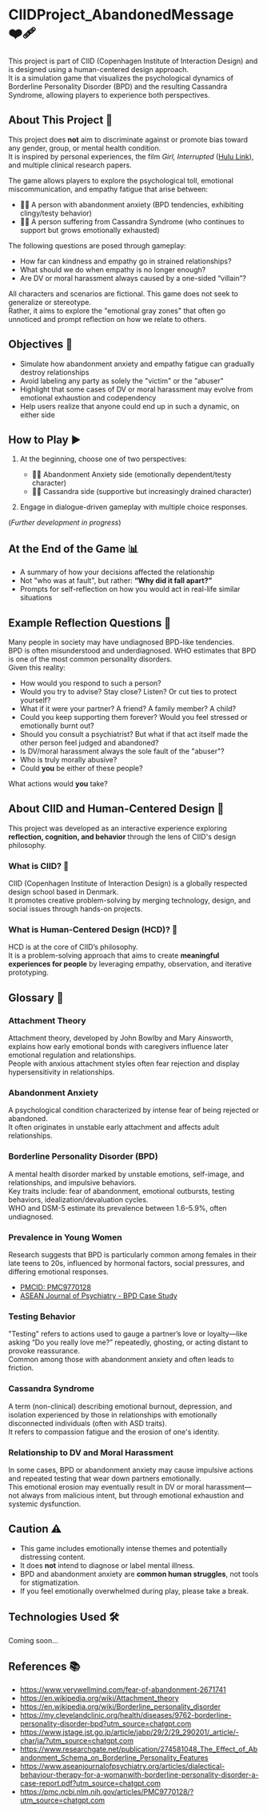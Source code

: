 # CIIDProject_AbandonedMessage ❤️‍🩹

This project is part of CIID (Copenhagen Institute of Interaction Design) and is designed using a human-centered design approach.  
It is a simulation game that visualizes the psychological dynamics of Borderline Personality Disorder (BPD) and the resulting Cassandra Syndrome, allowing players to experience both perspectives.

## About This Project 🛑

This project does **not** aim to discriminate against or promote bias toward any gender, group, or mental health condition.  
It is inspired by personal experiences, the film *Girl, Interrupted* ([Hulu Link](https://www.hulu.jp/girl-interrupted)), and multiple clinical research papers.

The game allows players to explore the psychological toll, emotional miscommunication, and empathy fatigue that arise between:

- 🧍‍♀️ A person with abandonment anxiety (BPD tendencies, exhibiting clingy/testy behavior)
- 🧍‍♂️ A person suffering from Cassandra Syndrome (who continues to support but grows emotionally exhausted)

The following questions are posed through gameplay:

- How far can kindness and empathy go in strained relationships?
- What should we do when empathy is no longer enough?
- Are DV or moral harassment always caused by a one-sided “villain”?

All characters and scenarios are fictional. This game does not seek to generalize or stereotype.  
Rather, it aims to explore the "emotional gray zones" that often go unnoticed and prompt reflection on how we relate to others.

## Objectives 🎯

- Simulate how abandonment anxiety and empathy fatigue can gradually destroy relationships
- Avoid labeling any party as solely the "victim" or the "abuser"
- Highlight that some cases of DV or moral harassment may evolve from emotional exhaustion and codependency
- Help users realize that anyone could end up in such a dynamic, on either side

## How to Play ▶️

1. At the beginning, choose one of two perspectives:
   - 🧍‍♀️ Abandonment Anxiety side (emotionally dependent/testy character)
   - 🧍‍♂️ Cassandra side (supportive but increasingly drained character)

2. Engage in dialogue-driven gameplay with multiple choice responses.

(*Further development in progress*)

## At the End of the Game 📊

- A summary of how your decisions affected the relationship
- Not "who was at fault", but rather: **“Why did it fall apart?”**
- Prompts for self-reflection on how you would act in real-life similar situations

## Example Reflection Questions 💬

Many people in society may have undiagnosed BPD-like tendencies.  
BPD is often misunderstood and underdiagnosed. WHO estimates that BPD is one of the most common personality disorders.  
Given this reality:

- How would you respond to such a person?
- Would you try to advise? Stay close? Listen? Or cut ties to protect yourself?
- What if it were your partner? A friend? A family member? A child?
- Could you keep supporting them forever? Would you feel stressed or emotionally burnt out?
- Should you consult a psychiatrist? But what if that act itself made the other person feel judged and abandoned?
- Is DV/moral harassment always the sole fault of the "abuser"?
- Who is truly morally abusive?
- Could **you** be either of these people?

What actions would **you** take?

## About CIID and Human-Centered Design 🧠

This project was developed as an interactive experience exploring **reflection, cognition, and behavior** through the lens of CIID's design philosophy.

### What is CIID? 🎨

CIID (Copenhagen Institute of Interaction Design) is a globally respected design school based in Denmark.  
It promotes creative problem-solving by merging technology, design, and social issues through hands-on projects.

### What is Human-Centered Design (HCD)? 👥

HCD is at the core of CIID’s philosophy.  
It is a problem-solving approach that aims to create **meaningful experiences for people** by leveraging empathy, observation, and iterative prototyping.

## Glossary 📖

### Attachment Theory

Attachment theory, developed by John Bowlby and Mary Ainsworth, explains how early emotional bonds with caregivers influence later emotional regulation and relationships.  
People with anxious attachment styles often fear rejection and display hypersensitivity in relationships.

### Abandonment Anxiety

A psychological condition characterized by intense fear of being rejected or abandoned.  
It often originates in unstable early attachment and affects adult relationships.

### Borderline Personality Disorder (BPD)

A mental health disorder marked by unstable emotions, self-image, and relationships, and impulsive behaviors.  
Key traits include: fear of abandonment, emotional outbursts, testing behaviors, idealization/devaluation cycles.  
WHO and DSM-5 estimate its prevalence between 1.6–5.9%, often undiagnosed.

### Prevalence in Young Women

Research suggests that BPD is particularly common among females in their late teens to 20s, influenced by hormonal factors, social pressures, and differing emotional responses.

- [PMCID: PMC9770128](https://pmc.ncbi.nlm.nih.gov/articles/PMC9770128/?utm_source=chatgpt.com)
- [ASEAN Journal of Psychiatry - BPD Case Study](https://www.aseanjournalofpsychiatry.org/articles/dialectical-behaviour-therapy-for-a-womanwith-borderline-personality-disorder-a-case-report.pdf?utm_source=chatgpt.com)

### Testing Behavior

"Testing" refers to actions used to gauge a partner’s love or loyalty—like asking “Do you really love me?” repeatedly, ghosting, or acting distant to provoke reassurance.  
Common among those with abandonment anxiety and often leads to friction.

### Cassandra Syndrome

A term (non-clinical) describing emotional burnout, depression, and isolation experienced by those in relationships with emotionally disconnected individuals (often with ASD traits).  
It refers to compassion fatigue and the erosion of one's identity.

### Relationship to DV and Moral Harassment

In some cases, BPD or abandonment anxiety may cause impulsive actions and repeated testing that wear down partners emotionally.  
This emotional erosion may eventually result in DV or moral harassment—not always from malicious intent, but through emotional exhaustion and systemic dysfunction.

## Caution ⚠️

- This game includes emotionally intense themes and potentially distressing content.
- It does **not** intend to diagnose or label mental illness.
- BPD and abandonment anxiety are **common human struggles**, not tools for stigmatization.
- If you feel emotionally overwhelmed during play, please take a break.

## Technologies Used 🛠️

Coming soon...

## References 📚

- https://www.verywellmind.com/fear-of-abandonment-2671741  
- https://en.wikipedia.org/wiki/Attachment_theory  
- https://en.wikipedia.org/wiki/Borderline_personality_disorder  
- https://my.clevelandclinic.org/health/diseases/9762-borderline-personality-disorder-bpd?utm_source=chatgpt.com  
- https://www.jstage.jst.go.jp/article/jabp/29/2/29_290201/_article/-char/ja/?utm_source=chatgpt.com  
- https://www.researchgate.net/publication/274581048_The_Effect_of_Abandonment_Schema_on_Borderline_Personality_Features  
- https://www.aseanjournalofpsychiatry.org/articles/dialectical-behaviour-therapy-for-a-womanwith-borderline-personality-disorder-a-case-report.pdf?utm_source=chatgpt.com  
- https://pmc.ncbi.nlm.nih.gov/articles/PMC9770128/?utm_source=chatgpt.com  
